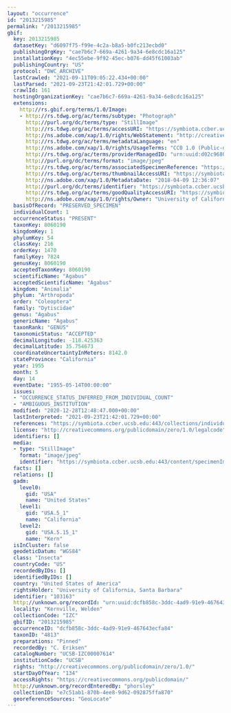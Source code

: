 ```yaml
---
layout: "occurrence"
id: "2013215985"
permalink: "/2013215985"
gbif:
  key: 2013215985
  datasetKey: "d6097f75-f99e-4c2a-b8a5-b0fc213ecbd0"
  publishingOrgKey: "cae7b6c7-669a-4261-9a34-6e8cdc16a125"
  installationKey: "4ec55ebe-9f92-45ec-b076-dd45f61003ab"
  publishingCountry: "US"
  protocol: "DWC_ARCHIVE"
  lastCrawled: "2021-09-11T09:05:22.434+00:00"
  lastParsed: "2021-09-23T21:42:01.729+00:00"
  crawlId: 161
  hostingOrganizationKey: "cae7b6c7-669a-4261-9a34-6e8cdc16a125"
  extensions:
    http://rs.gbif.org/terms/1.0/Image:
    - http://rs.tdwg.org/ac/terms/subtype: "Photograph"
      http://purl.org/dc/terms/type: "StillImage"
      http://rs.tdwg.org/ac/terms/accessURI: "https://symbiota.ccber.ucsb.edu:443/content/specimenImages/UCSB_IZC/UCSB-IZC00007/UCSB-IZC00007614_lg.jpg"
      http://ns.adobe.com/xap/1.0/rights/WebStatement: "http://creativecommons.org/publicdomain/zero/1.0/"
      http://rs.tdwg.org/ac/terms/metadataLanguage: "en"
      http://ns.adobe.com/xap/1.0/rights/UsageTerms: "CC0 1.0 (Public-domain)"
      http://rs.tdwg.org/ac/terms/providerManagedID: "urn:uuid:d02c9680-37b9-456d-b1fa-2938b0ecb9d9"
      http://purl.org/dc/terms/format: "image/jpeg"
      http://rs.tdwg.org/ac/terms/associatedSpecimenReference: "https://symbiota.ccber.ucsb.edu:443/collections/individual/index.php?occid=103163"
      http://rs.tdwg.org/ac/terms/thumbnailAccessURI: "https://symbiota.ccber.ucsb.edu:443/content/specimenImages/UCSB_IZC/UCSB-IZC00007/UCSB-IZC00007614_tn.jpg"
      http://ns.adobe.com/xap/1.0/MetadataDate: "2018-04-09 12:36:07"
      http://purl.org/dc/terms/identifier: "https://symbiota.ccber.ucsb.edu:443/content/specimenImages/UCSB_IZC/UCSB-IZC00007/UCSB-IZC00007614_lg.jpg"
      http://rs.tdwg.org/ac/terms/goodQualityAccessURI: "https://symbiota.ccber.ucsb.edu:443/content/specimenImages/UCSB_IZC/UCSB-IZC00007/UCSB-IZC00007614.jpg"
      http://ns.adobe.com/xap/1.0/rights/Owner: "University of California, Santa Barbara"
  basisOfRecord: "PRESERVED_SPECIMEN"
  individualCount: 1
  occurrenceStatus: "PRESENT"
  taxonKey: 8060190
  kingdomKey: 1
  phylumKey: 54
  classKey: 216
  orderKey: 1470
  familyKey: 7824
  genusKey: 8060190
  acceptedTaxonKey: 8060190
  scientificName: "Agabus"
  acceptedScientificName: "Agabus"
  kingdom: "Animalia"
  phylum: "Arthropoda"
  order: "Coleoptera"
  family: "Dytiscidae"
  genus: "Agabus"
  genericName: "Agabus"
  taxonRank: "GENUS"
  taxonomicStatus: "ACCEPTED"
  decimalLongitude: -118.425363
  decimalLatitude: 35.754673
  coordinateUncertaintyInMeters: 8142.0
  stateProvince: "California"
  year: 1955
  month: 5
  day: 14
  eventDate: "1955-05-14T00:00:00"
  issues:
  - "OCCURRENCE_STATUS_INFERRED_FROM_INDIVIDUAL_COUNT"
  - "AMBIGUOUS_INSTITUTION"
  modified: "2020-12-28T12:48:47.000+00:00"
  lastInterpreted: "2021-09-23T21:42:01.729+00:00"
  references: "https://symbiota.ccber.ucsb.edu:443/collections/individual/index.php?occid=103163"
  license: "http://creativecommons.org/publicdomain/zero/1.0/legalcode"
  identifiers: []
  media:
  - type: "StillImage"
    format: "image/jpeg"
    identifier: "https://symbiota.ccber.ucsb.edu:443/content/specimenImages/UCSB_IZC/UCSB-IZC00007/UCSB-IZC00007614_lg.jpg"
  facts: []
  relations: []
  gadm:
    level0:
      gid: "USA"
      name: "United States"
    level1:
      gid: "USA.5_1"
      name: "California"
    level2:
      gid: "USA.5.15_1"
      name: "Kern"
  isInCluster: false
  geodeticDatum: "WGS84"
  class: "Insecta"
  countryCode: "US"
  recordedByIDs: []
  identifiedByIDs: []
  country: "United States of America"
  rightsHolder: "University of California, Santa Barbara"
  identifier: "103163"
  http://unknown.org/recordId: "urn:uuid:dcfb858c-3ddc-4ad9-91e9-467643ecfa84"
  locality: "Kernville, Welden"
  collectionCode: "IZC"
  gbifID: "2013215985"
  occurrenceID: "dcfb858c-3ddc-4ad9-91e9-467643ecfa84"
  taxonID: "4813"
  preparations: "Pinned"
  recordedBy: "C. Eriksen"
  catalogNumber: "UCSB-IZC00007614"
  institutionCode: "UCSB"
  rights: "http://creativecommons.org/publicdomain/zero/1.0/"
  startDayOfYear: "134"
  accessRights: "https://creativecommons.org/publicdomain/"
  http://unknown.org/recordEnteredBy: "phorsley"
  collectionID: "e7c51ab1-870b-4ee8-9d62-092875ffa870"
  georeferenceSources: "GeoLocate"
---
```

